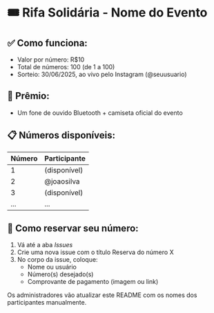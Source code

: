 # 🎟️ Rifa Solidária - Nome do Evento

## ✅ Como funciona:
- Valor por número: R$10
- Total de números: 100 (de 1 a 100)
- Sorteio: 30/06/2025, ao vivo pelo Instagram (@seuusuario)

## 🎁 Prêmio:
- Um fone de ouvido Bluetooth + camiseta oficial do evento

## 📋 Números disponíveis:
| Número | Participante |
|--------|--------------|
| 1      | (disponível) |
| 2      | @joaosilva   |
| 3      | (disponível) |
| ...    | ...          |

## 📝 Como reservar seu número:
1. Vá até a aba *Issues*
2. Crie uma nova issue com o título Reserva do número X
3. No corpo da issue, coloque:
   - Nome ou usuário
   - Número(s) desejado(s)
   - Comprovante de pagamento (imagem ou link)

Os administradores vão atualizar este README com os nomes dos participantes manualmente.
